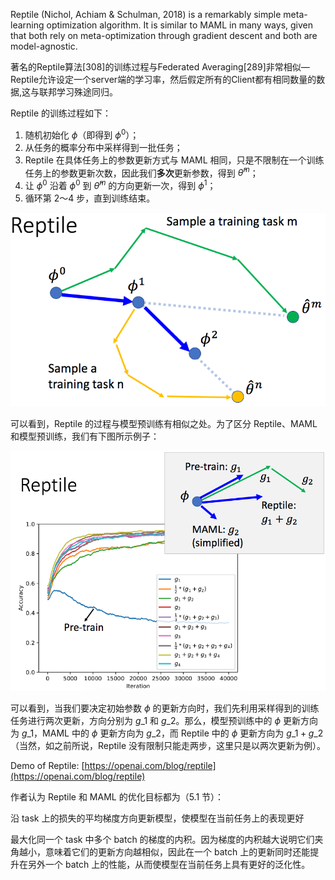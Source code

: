 

<!--
 * @version:
 * @Author:  StevenJokess https://github.com/StevenJokess
 * @Date: 2020-11-08 16:31:05
 * @LastEditors:  StevenJokess https://github.com/StevenJokess
 * @LastEditTime: 2020-12-29 18:21:53
 * @Description:
 * @TODO::
 * @Reference:
-->

Reptile (Nichol, Achiam & Schulman, 2018) is a remarkably simple meta-learning optimization algorithm. It is similar to MAML in many ways, given that both rely on meta-optimization through gradient descent and both are model-agnostic.

著名的Reptile算法[308]的训练过程与Federated Averaging[289]非常相似—Reptile允许设定一个server端的学习率，然后假定所有的Client都有相同数量的数据,这与联邦学习殊途同归。

Reptile 的训练过程如下：

1. 随机初始化 $\phi$（即得到 $\phi^0$）；
2. 从任务的概率分布中采样得到一批任务；
3. Reptile 在具体任务上的参数更新方式与 MAML 相同，只是不限制在一个训练任务上的参数更新次数，因此我们**多次**更新参数，得到 $\hat{\theta}^m$；
4. 让 $\phi^{0}$ 沿着 $\phi^{0}$ 到 $\hat{\theta}^m$ 的方向更新一次，得到 $\phi^{1}$；
5. 循环第 2～4 步，直到训练结束。

![](https://raw.githubusercontent.com/bighuang624/pic-repo/master/Hung-yi-Lee-Reptile.png)

可以看到，Reptile 的过程与模型预训练有相似之处。为了区分 Reptile、MAML 和模型预训练，我们有下图所示例子：

![](https://raw.githubusercontent.com/bighuang624/pic-repo/master/Hung-yi-Lee-Meta-Learning-comparision.png)

可以看到，当我们要决定初始参数 $\phi$ 的更新方向时，我们先利用采样得到的训练任务进行两次更新，方向分别为 $g\_1$ 和 $g\_2$。那么，模型预训练中的 $\phi$ 更新方向为 $g\_1$，MAML 中的 $\phi$ 更新方向为 $g\_2$，而 Reptile 中的 $\phi$ 更新方向为 $g\_1 + g\_2$（当然，如之前所说，Reptile 没有限制只能走两步，这里只是以两次更新为例）。

Demo of Reptile: [https://openai.com/blog/reptile](https://openai.com/blog/reptile)

作者认为 Reptile 和 MAML 的优化目标都为（5.1 节）：

沿 task 上的损失的平均梯度方向更新模型，使模型在当前任务上的表现更好

最大化同一个 task 中多个 batch 的梯度的内积。因为梯度的内积越大说明它们夹角越小，意味着它们的更新方向越相似，因此在一个 batch 上的更新同时还能提升在另外一个 batch 上的性能，从而使模型在当前任务上具有更好的泛化性。

[1]: https://arxiv.org/pdf/1803.02999.pdf
[2]: https://github.com/bighuang624/Hung-yi-Lee-ML-notes/edit/master/docs/MAML.md
[3]: https://renovamen.ink/post/2020/08/05/meta-learning/#fomaml
[4]: https://lilianweng.github.io/lil-log/2018/11/30/meta-learning.html
